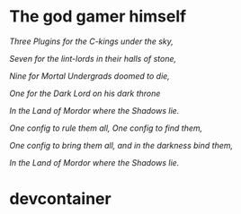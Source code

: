 # The god gamer himself
*Three Plugins for the C-kings under the sky,*

*Seven for the lint-lords in their halls of stone,*

*Nine for Mortal Undergrads doomed to die,*

*One for the Dark Lord on his dark throne*

*In the Land of Mordor where the Shadows lie.*

*One config to rule them all, One config to find them,*

*One config to bring them all, and in the darkness bind them,*

*In the Land of Mordor where the Shadows lie.*
# devcontainer
